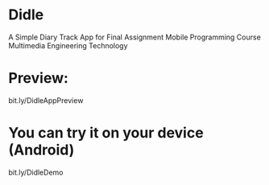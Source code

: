 # Didle
A Simple Diary Track App for Final Assignment Mobile Programming Course Multimedia Engineering Technology

# Preview:
bit.ly/DidleAppPreview

# You can try it on your device (Android)
bit.ly/DidleDemo

